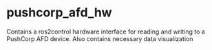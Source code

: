 # pushcorp_afd_hw
Contains a ros2control hardware interface for reading and writing to a PushCorp AFD device. Also contains necessary data visualization
